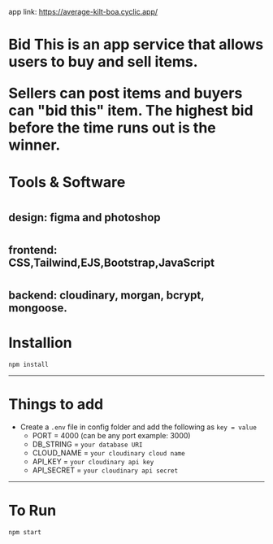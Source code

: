 app link: https://average-kilt-boa.cyclic.app/

<h1>
 <underline>Bid This </underline> is an app service that allows users to buy and sell items.

Sellers can post items and buyers can "bid this" item. 
The highest bid before the time runs out is the winner.
</h1>

# Tools & Software
# <h2>design: figma and photoshop</h2>
# <h2>frontend: CSS,Tailwind,EJS,Bootstrap,JavaScript</h2>
# <h2>backend: cloudinary, morgan, bcrypt, mongoose.</h2>

# Installion

`npm install`

---

# Things to add

- Create a `.env` file in config folder and add the following as `key = value`
  - PORT = 4000 (can be any port example: 3000)
  - DB_STRING = `your database URI`
  - CLOUD_NAME = `your cloudinary cloud name`
  - API_KEY = `your cloudinary api key`
  - API_SECRET = `your cloudinary api secret`

---

# To Run

`npm start`

